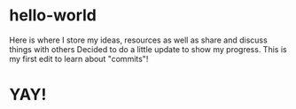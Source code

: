 # hello-world
Here is where I store my ideas, resources as well as share and discuss things with others
Decided to do a little update to show my progress. This is my first edit to learn about "commits"!
# YAY!
